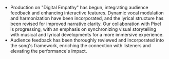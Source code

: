 - Production on "Digital Empathy" has begun, integrating audience feedback and enhancing interactive features. Dynamic vocal modulation and harmonization have been incorporated, and the lyrical structure has been revised for improved narrative clarity. Our collaboration with Pixel is progressing, with an emphasis on synchronizing visual storytelling with musical and lyrical developments for a more immersive experience.
- Audience feedback has been thoroughly reviewed and incorporated into the song's framework, enriching the connection with listeners and elevating the performance's impact.